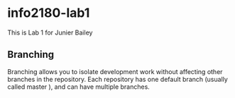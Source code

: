 # info2180-lab1
This is Lab 1 for Junier Bailey

## Branching 

Branching allows you to isolate development work without affecting other branches in the repository. Each repository has one default branch (usually called master ), and can have multiple branches.